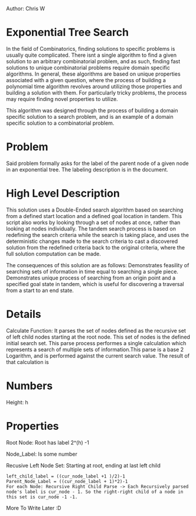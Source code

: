 Author: Chris W
# Exponential Tree Search

In the field of Combinatorics, finding solutions to specific problems is usually quite complicated. There isnt a single algorithm to find a given solution to an arbitrary combinatorial problem, and as such, finding fast solutions to unique combinatorial problems require domain specific algorithms. In general, these algorithms are based on unique properties associated with a given question, where the process of building a polynomial time algorithm revolves around utilizing those properties and building a solution with them. For particularly tricky problems, the process may require finding novel properties to utilize. 

This algorithm was designed through the process of building a domain specific solution to a search problem, and is an example of a domain specific solution to a combinatorial problem. 

# Problem
Said problem formally asks for the label of the parent node of a given node in an exponential tree. The labeling description is in the document. 

# High Level Description
This solution uses a Double-Ended search algorithm based on searching from a defined start location and a defined goal location in tandem. This script also works by looking through a set of nodes at once, rather than looking at nodes individually. The tandem search process is based on redefining the search criteria while the search is taking place, and uses the deterministic changes made to the search criteria to cast a discovered solution from the redefined criteria back to the original criteria, where the full solution computation can be made. 

The consequences of this solution are as follows: Demonstrates feasility of searching sets of information in time equal to searching a single piece. Demonstrates unique process of searching from an origin point and a specified goal state in tandem, which is useful for discovering a traversal from a start to an end state. 

# Details
Calculate Function:
  It parses the set of nodes defined as the recursive set of left child nodes starting at the root node. This set of nodes is the defined initial search set. This parse process performes a single calculation which represents a search of multiple sets of information.This parse is a base 2 Logarithm, and is performed against the current search value. The result of that calculation is  
  
# Numbers
  Height: h
# Properties
  Root Node: Root has label 2^(h) -1
  
  Node_Label: Is some number
  
  Recusive Left Node Set: 
    Starting at root, ending at last left child
    
    left_child_label = ((cur_node_label +1 )/2)-1 
    Parent_Node_Label = ((cur_node_label + 1)*2)-1
    For each Node: Recursive Right Child Parse -> Each Recursively parsed node's label is cur_node - 1. So the right-right child of a node in this set is cur_node -1 -1. 
      
    
More To Write Later :D
